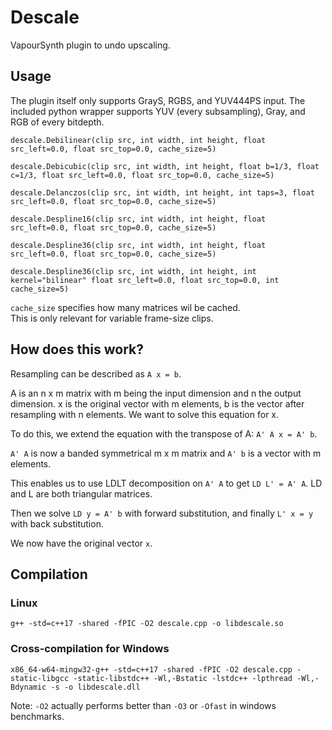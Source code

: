# Descale

VapourSynth plugin to undo upscaling.

## Usage

The plugin itself only supports GrayS, RGBS, and YUV444PS input.
The included python wrapper supports YUV (every subsampling), Gray, and RGB of every bitdepth.

```
descale.Debilinear(clip src, int width, int height, float src_left=0.0, float src_top=0.0, cache_size=5)

descale.Debicubic(clip src, int width, int height, float b=1/3, float c=1/3, float src_left=0.0, float src_top=0.0, cache_size=5)

descale.Delanczos(clip src, int width, int height, int taps=3, float src_left=0.0, float src_top=0.0, cache_size=5)

descale.Despline16(clip src, int width, int height, float src_left=0.0, float src_top=0.0, cache_size=5)

descale.Despline36(clip src, int width, int height, float src_left=0.0, float src_top=0.0, cache_size=5)

descale.Despline36(clip src, int width, int height, int kernel="bilinear" float src_left=0.0, float src_top=0.0, int cache_size=5)
```
`cache_size` specifies how many matrices wil be cached.
<br>This is only relevant for variable frame-size clips.
## How does this work?

Resampling can be described as `A x = b`.

A is an n x m matrix with m being the input dimension and n the output dimension. x is the original vector with m elements, b is the vector after resampling with n elements. We want to solve this equation for x.

To do this, we extend the equation with the transpose of A: `A' A x = A' b`.

`A' A` is now a banded symmetrical m x m matrix and `A' b` is a vector with m elements.

This enables us to use LDLT decomposition on `A' A` to get `LD L' = A' A`. LD and L are both triangular matrices.

Then we solve `LD y = A' b` with forward substitution, and finally `L' x = y` with back substitution.

We now have the original vector `x`.


## Compilation

### Linux
```
g++ -std=c++17 -shared -fPIC -O2 descale.cpp -o libdescale.so
```

### Cross-compilation for Windows
```
x86_64-w64-mingw32-g++ -std=c++17 -shared -fPIC -O2 descale.cpp -static-libgcc -static-libstdc++ -Wl,-Bstatic -lstdc++ -lpthread -Wl,-Bdynamic -s -o libdescale.dll
```

Note: `-O2` actually performs better than `-O3` or `-Ofast` in windows benchmarks.